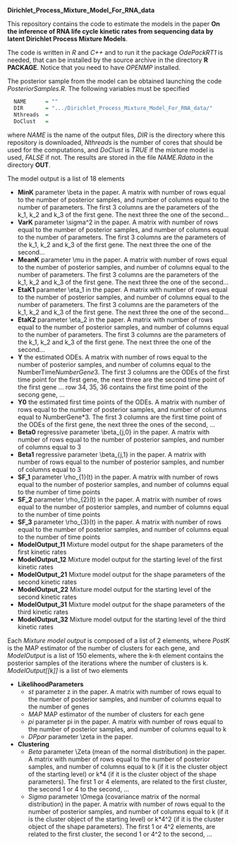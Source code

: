 **Dirichlet_Process_Mixture_Model_For_RNA_data**
 

This repository contains the code to estimate the models in the paper **On the inference of RNA life cycle kinetic rates from sequencing data by latent Dirichlet Process Mixture Models**.

The code is written in *R* and *C++* and to run it the package *OdePackRT1* is needed, that can be installed by the source archive in the directory **R PACKAGE**. Notice that you need to have *OPENMP* installed.

The posterior sample from the model can be obtained launching the code *PosteriorSamples.R*. The following variables must be specified
```R
  NAME      = ""
  DIR       = ".../Dirichlet_Process_Mixture_Model_For_RNA_data/"
  Nthreads  =
  DoClust   =
```

where *NAME* is the name of the output files, *DIR* is the directory where this repository is downloaded, *Nthreads* is the number of cores that should be used for the computations, and *DoClust* is *TRUE* if the mixture model is used, *FALSE* if not. The results are stored in the file *NAME.Rdata* in the directory **OUT**.

The model output is a list of 18 elements
* **MinK** parameter \beta in the paper. A matrix with number of rows equal to the number of posterior samples, and number of columns equal to the number of parameters. The first 3 columns are the parameters of the k_1, k_2 and k_3 of the first gene. The next three the one of the second...
* **VarK** parameter \sigma^2 in the paper. A matrix with number of rows equal to the number of posterior samples, and number of columns equal to the number of parameters. The first 3 columns are the parameters of the k_1, k_2 and k_3 of the first gene. The next three the one of the second...
* **MeanK** parameter \mu in the paper. A matrix with number of rows equal to the number of posterior samples, and number of columns equal to the number of parameters. The first 3 columns are the parameters of the k_1, k_2 and k_3 of the first gene. The next three the one of the second...
* **EtaK1** parameter \eta_1 in the paper. A matrix with number of rows equal to the number of posterior samples, and number of columns equal to the number of parameters. The first 3 columns are the parameters of the k_1, k_2 and k_3 of the first gene. The next three the one of the second...
* **EtaK2** parameter \eta_2 in the paper. A matrix with number of rows equal to the number of posterior samples, and number of columns equal to the number of parameters. The first 3 columns are the parameters of the k_1, k_2 and k_3 of the first gene. The next three the one of the second...
* **Y** the estimated ODEs. A matrix with number of rows equal to the number of posterior samples, and number of columns equal to the NumberTime*NumberGene*3. The first 3 columns are the ODEs of the first time point for the first gene, the next three are the second time point of the first gene ... row 34, 35, 36 contains the first time point of the secong gene, ...
* **Y0** the estimated first time points of the ODEs. A matrix with number of rows equal to the number of posterior samples, and number of columns equal to NumberGene*3. The first 3 columns are the first time point of the ODEs of the first gene, the next three the ones of the second, ...
* **Beta0** regressive parameter \beta_{j,0} in the paper. A matrix with number of rows equal to the number of posterior samples, and number of columns equal to 3
* **Beta1** regressive parameter \beta_{j,1} in the paper. A matrix with number of rows equal to the number of posterior samples, and number of columns equal to 3
* **SF_1** parameter \rho_{1}(t) in the paper. A matrix with number of rows equal to the number of posterior samples, and number of columns equal to the number of time points
* **SF_2** parameter \rho_{2}(t) in the paper. A matrix with number of rows equal to the number of posterior samples, and number of columns equal to the number of time points
* **SF_3** parameter \rho_{3}(t) in the paper. A matrix with number of rows equal to the number of posterior samples, and number of columns equal to the number of time points
* **ModelOutput_11** Mixture model output for the shape parameters of the first kinetic rates
* **ModelOutput_12** Mixture model output for the starting level of the first kinetic rates
* **ModelOutput_21** Mixture model output for the shape parameters of the second kinetic rates
* **ModelOutput_22** Mixture model output for the starting level of the second kinetic rates
* **ModelOutput_31** Mixture model output for the shape parameters of the third kinetic rates
* **ModelOutput_32** Mixture model output for the starting level of the third kinetic rates

Each *Mixture model output* is composed of a list of 2 elements, where *PostK* is the MAP estimator of the number of clusters for each gene, and
*ModelOutput* is a list of 150 elements, where the k-th element contains the posterior samples of the iterations where the number of clusters is k. *ModelOutput[[k]]* is a list of two elements
* **LikelihoodParameters**
  * *st* parameter z in the paper. A matrix with number of rows equal to the number of posterior samples, and number of columns equal to the number of genes
  * *MAP* MAP estimator of the number of clusters for each gene
  * *pi* parameter pi in the paper. A matrix with number of rows equal to the number of posterior samples, and number of columns equal to k
  * *DPpar* parameter \zeta in the paper.
* **Clustering**
  * *Beta* parameter \Zeta (mean of the normal distribution) in the paper. A matrix with number of rows equal to the number of posterior samples, and number of columns equal to k (if it is the cluster object of the starting level) or k*4 (if it is the cluster object of the shape parameters). The first 1 or 4 elements, are related to the first cluster, the second  1 or 4 to the second, ...
  * *Sigma* parameter \Omega (covariance matrix of the normal distribution) in the paper. A matrix with number of rows equal to the number of posterior samples, and number of columns equal to k (if it is the cluster object of the starting level) or k*4^2 (if it is the cluster object of the shape parameters). The first 1 or 4^2 elements, are related to the first cluster, the second  1 or 4^2 to the second, ...
